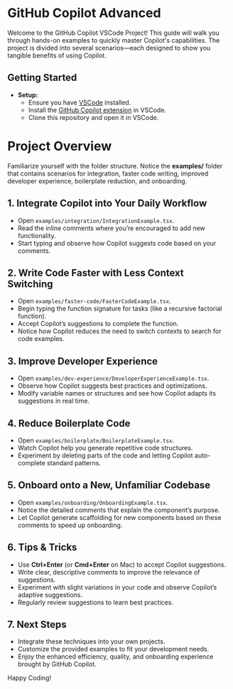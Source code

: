 # GitHub Copilot Advanced

Welcome to the GitHub Copilot VSCode Project! 
This guide will walk you through hands-on examples to quickly master Copilot's capabilities. The project is divided into several scenarios—each designed to show you tangible benefits of using Copilot.

## Getting Started

- **Setup:**  
  - Ensure you have [VSCode](https://code.visualstudio.com/) installed.
  - Install the [GitHub Copilot extension](https://github.com/features/copilot) in VSCode.
  - Clone this repository and open it in VSCode.

# Project Overview
Familiarize yourself with the folder structure. Notice the **examples/** folder that contains scenarios for integration, faster code writing, improved developer experience, boilerplate reduction, and onboarding.

## 1. Integrate Copilot into Your Daily Workflow

- Open `examples/integration/IntegrationExample.tsx`.
- Read the inline comments where you’re encouraged to add new functionality.
- Start typing and observe how Copilot suggests code based on your comments.

## 2. Write Code Faster with Less Context Switching

- Open `examples/faster-code/FasterCodeExample.tsx`.
- Begin typing the function signature for tasks (like a recursive factorial function).  
- Accept Copilot’s suggestions to complete the function.
- Notice how Copilot reduces the need to switch contexts to search for code examples.

## 3. Improve Developer Experience

- Open `examples/dev-experience/DeveloperExperienceExample.tsx`.
- Observe how Copilot suggests best practices and optimizations.
- Modify variable names or structures and see how Copilot adapts its suggestions in real time.

## 4. Reduce Boilerplate Code

- Open `examples/boilerplate/BoilerplateExample.tsx`.
- Watch Copilot help you generate repetitive code structures.
- Experiment by deleting parts of the code and letting Copilot auto-complete standard patterns.

## 5. Onboard onto a New, Unfamiliar Codebase

- Open `examples/onboarding/OnboardingExample.tsx`.
- Notice the detailed comments that explain the component’s purpose.
- Let Copilot generate scaffolding for new components based on these comments to speed up onboarding.

## 6. Tips & Tricks

- Use **Ctrl+Enter** (or **Cmd+Enter** on Mac) to accept Copilot suggestions.
- Write clear, descriptive comments to improve the relevance of suggestions.
- Experiment with slight variations in your code and observe Copilot’s adaptive suggestions.
- Regularly review suggestions to learn best practices.

## 7. Next Steps

- Integrate these techniques into your own projects.
- Customize the provided examples to fit your development needs.
- Enjoy the enhanced efficiency, quality, and onboarding experience brought by GitHub Copilot.

Happy Coding!
